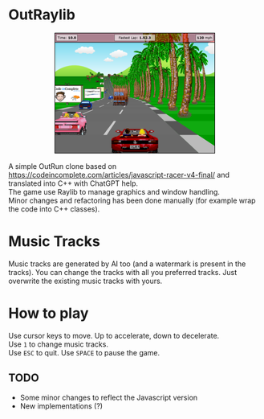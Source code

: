 # OutRaylib
<p align="center">
    <img src ="https://github.com/afxgroup/OutRaylib/blob/main/resources/images/final.png?raw=true" alt="Javascript version" />
</p>

A simple OutRun clone based on https://codeincomplete.com/articles/javascript-racer-v4-final/ and translated into C++ with ChatGPT help.  
The game use Raylib to manage graphics and window handling.   
Minor changes and refactoring has been done manually (for example wrap the code into C++ classes).

# Music Tracks

Music tracks are generated by AI too (and a watermark is present in the tracks). You can change the tracks with all you preferred tracks. Just overwrite the existing music tracks with yours.  

# How to play

Use cursor keys to move. Up to accelerate, down to decelerate.  
Use `1` to change music tracks.  
Use `ESC` to quit.
Use `SPACE` to pause the game.  

## TODO

- Some minor changes to reflect the Javascript version
- New implementations (?)